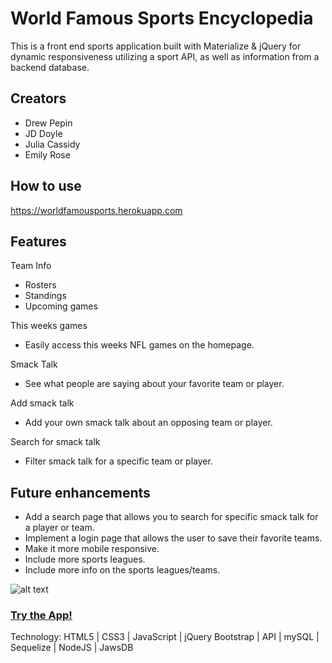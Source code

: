 # World Famous Sports Encyclopedia
This is a front end sports application built with Materialize & jQuery for dynamic responsiveness utilizing a sport API, as well as information from a backend database. 

## Creators 
- Drew Pepin
- JD Doyle
- Julia Cassidy
- Emily Rose

## How to use
https://worldfamousports.herokuapp.com

## Features

Team Info
 - Rosters
 - Standings
 - Upcoming games
 
This weeks games
   - Easily access this weeks NFL games on the homepage. 
 
Smack Talk 
 - See what people are saying about your favorite team or player.
 
Add smack talk 
 - Add your own smack talk about an opposing team or player.
 
Search for smack talk
 - Filter smack talk for a specific team or player. 

## Future enhancements
- Add a search page that allows you to search for specific smack talk for a player or team.
- Implement a login page that allows the user to save their favorite teams.
- Make it more mobile responsive.
- Include more sports leagues. 
- Include more info on the sports leagues/teams. 

![alt text](../html/images/WFSE.JPG "WFSE App")

### [Try the App!](https://worldfamousports.herokuapp.com)

Technology: HTML5 | CSS3 | JavaScript | jQuery Bootstrap | API | mySQL | Sequelize | NodeJS | JawsDB
